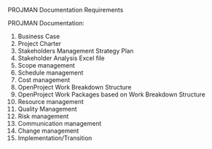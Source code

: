 PROJMAN Documentation Requirements

PROJMAN Documentation:   
1. Business Case     
2. Project Charter     
3. Stakeholders Management Strategy Plan     
4. Stakeholder Analysis Excel file     
5. Scope management   
6. Schedule management   
7. Cost management     
8. OpenProject Work Breakdown Structure       
9. OpenProject Work Packages based on Work Breakdown Structure     
10. Resource management   
11. Quality Management   
12. Risk management   
13. Communication management   
14. Change management                     
15. Implementation/Transition    
